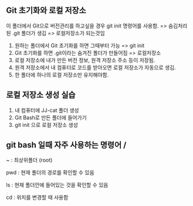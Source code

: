 ## Git 초기화와 로컬 저장소

이 폴더에서 Git으로 버전관리를 하고싶을 경우
git init 명령어를 사용함. => 숨김처리 된 .git 폴더가 생김 => 로컬저장소가 되는것임

1. 원하는 폴더에서 Git 초기화를 하면 그때부터 가능 => git init
2. Git 초기화를 하면 .git이라는 숨겨진 폴더가 만들어짐 => 로컬저장소
3. 로컬 저장소에 내가 만든 버전 정보, 원격 저장소 주소 등이 저장됨.
4. 원격 저장소에서 내 컴퓨터로 코드를 받아오면 로컬 저장소가 자동으로 생김.
5. 한 폴더에 하나의 로컬 저장소만 유지해야함. 

## 로컬 저장소 생성 실습 
1. 내 컴퓨터에 JJ-cat 폴더 생성
2. Git Bash로 만든 폴더에 들어가기
3. git init 으로 로컬 저장소 생성

## git bash 일때 자주 사용하는 명령어 / 
~ : 최상위폴더 (root)

pwd : 현재 폴더의 경로를 확인할 수 있음

ls : 현재 폴더안에 들어있는 것을 확인할 수 있음

cd : 위치를 변경할 때 사용함
